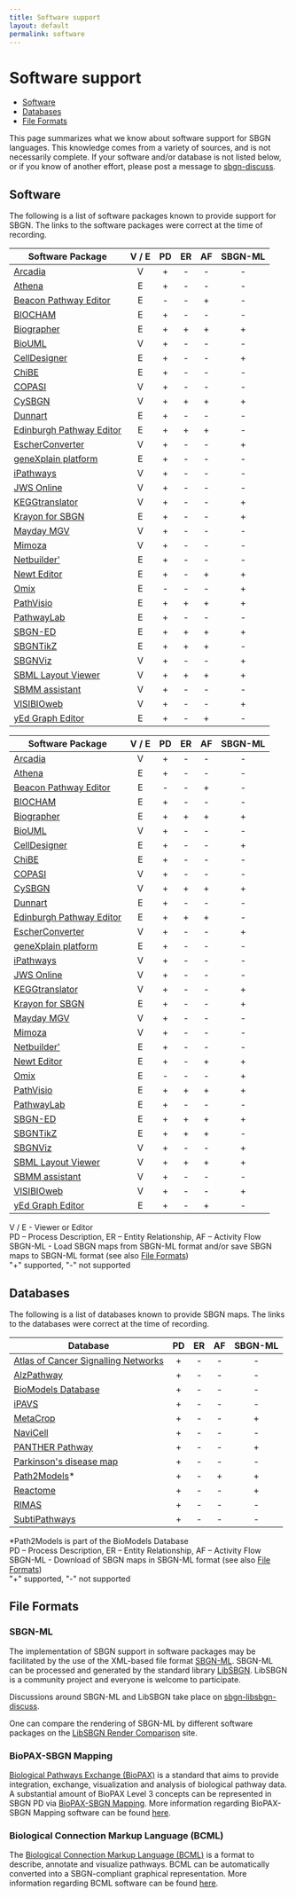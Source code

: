 ```yaml
---
title: Software support
layout: default
permalink: software
---
```


# Software support

*  [Software](#software)
*  [Databases](#databases)
*  [File Formats](#file-formats)

This page summarizes what we know about software support for SBGN languages. This knowledge comes from a variety of sources, and is not necessarily complete. If your software and/or database is not listed below, or if you know of another effort, please post a message to [sbgn-discuss](mailto:sbgn-discuss@googlegroups.com).

## Software

The following is a list of software packages known to provide support for SBGN. The links to the software packages were correct at the time of recording.

| Software Package                                                                 | V / E | PD  | ER  | AF  | SBGN-ML |
| -------------------------------------------------------------------------------- | :---: | :-: | :-: | :-: | :-----: |
| [Arcadia](http://arcadiapathways.sourceforge.net/)                               | V     | +   | -   | -   | -       |
| [Athena](http://www.codeplex.com/athena/)                                        | E     | +   | -   | -   | -       |
| [Beacon Pathway Editor](http://bioinformatics.cs.vt.edu/beacon/)                 | E     | -   | -   | +   | -       |
| [BIOCHAM](http://contraintes.inria.fr/BIOCHAM/)                                  | E     | +   | -   | -   | -       |
| [Biographer](http://biographer.biologie.hu-berlin.de/)                           | E     | +   | +   | +   | +       |
| [BioUML](http://www.biouml.org/)                                                 | V     | +   | -   | -   | -       |
| [CellDesigner](http://www.celldesigner.org/)                                     | E     | +   | -   | -   | +       |
| [ChiBE](https://code.google.com/archive/p/chibe/)                                | E     | +   | -   | -   | -       |
| [COPASI](http://copasi.org/)                                                     | V     | +   | -   | -   | -       |
| [CySBGN](http://www.ebi.ac.uk/saezrodriguez/cno/cysbgn/)                         | V     | +   | +   | +   | +       |
| [Dunnart](http://www.dunnart.org/)                                               | E     | +   | -   | -   | -       |
| [Edinburgh Pathway Editor](http://epe.sourceforge.net/)                          | E     | +   | +   | +   | -       |
| [EscherConverter](https://escher.readthedocs.org/en/latest/escherconverter.html) | V     | +   | -   | -   | +       |
| [geneXplain platform](http://genexplain.com/genexplain-platform-1)               | E     | +   | -   | -   | -       |
| [iPathways](http://www.ipathways.org/)                                           | V     | +   | -   | -   | -       |
| [JWS Online](http://jjj.bio.vu.nl/)                                              | V     | +   | -   | -   | -       |
| [KEGGtranslator](http://www.cogsys.cs.uni-tuebingen.de/software/KEGGtranslator/) | V     | +   | -   | -   | +       |
| [Krayon for SBGN](https://github.com/wiese42/krayon4sbgn)                        | E     | +   | -   | -   | +       |
| [Mayday MGV](http://it.inf.uni-tuebingen.de/?page_id=248)                        | V     | +   | -   | -   | -       |
| [Mimoza](http://mimoza.bordeaux.inria.fr/)                                       | V     | +   | -   | -   | -       |
| [Netbuilder'](http://sourceforge.net/projects/apostrophe/)                       | E     | +   | -   | -   | -       |
| [Newt Editor](http://newteditor.org/)                                            | E     | +   | -   | +   | +       |
| [Omix](http://www.omix-visualization.com/)                                       | E     | -   | -   | -   | +       |
| [PathVisio](http://www.pathvisio.org/plugin/sbgn-plugin/)                        | E     | +   | +   | +   | +       |
| [PathwayLab](http://www.innetics.com/)                                           | E     | +   | -   | -   | -       |
| [SBGN-ED](http://www.sbgn-ed.org/)                                               | E     | +   | +   | +   | +       |
| [SBGNTikZ](https://github.com/Adrienrougny/sbgntikz)                             | E     | +   | +   | +   | -       |
| [SBGNViz](http://www.cs.bilkent.edu.tr/~ivis/SBGNViz.js/)                        | V     | +   | -   | -   | +       |
| [SBML Layout Viewer](http://sysbioapps.dyndns.org/Layout/)                       | V     | +   | +   | +   | +       |
| [SBMM assistant](http://www.sbmm.uma.es/SPA/)                                    | V     | +   | -   | -   | -       |
| [VISIBIOweb](http://bcbi.bilkent.edu.tr/pvs.html)                                | V     | +   | -   | -   | +       |
| [yEd Graph Editor](https://www.yworks.com/products/yed)                          | E     | +   | -   | +   | -       |


<table>
<thead>
<tr>
<th>Software Package</th>
<th style="text-align:center">V / E</th>
<th style="text-align:center">PD</th>
<th style="text-align:center">ER</th>
<th style="text-align:center">AF</th>
<th style="text-align:center">SBGN-ML</th>
</tr>
</thead>
<tbody>
<tr>
<td><a href="http://arcadiapathways.sourceforge.net/">Arcadia</a></td>
<td style="text-align:center">V</td>
<td style="text-align:center">+</td>
<td style="text-align:center">-</td>
<td style="text-align:center">-</td>
<td style="text-align:center">-</td>
</tr>
<tr>
<td><a href="http://www.codeplex.com/athena/">Athena</a></td>
<td style="text-align:center">E</td>
<td style="text-align:center">+</td>
<td style="text-align:center">-</td>
<td style="text-align:center">-</td>
<td style="text-align:center">-</td>
</tr>
<tr>
<td><a href="http://bioinformatics.cs.vt.edu/beacon/">Beacon Pathway Editor</a></td>
<td style="text-align:center">E</td>
<td style="text-align:center">-</td>
<td style="text-align:center">-</td>
<td style="text-align:center">+</td>
<td style="text-align:center">-</td>
</tr>
<tr>
<td><a href="http://contraintes.inria.fr/BIOCHAM/">BIOCHAM</a></td>
<td style="text-align:center">E</td>
<td style="text-align:center">+</td>
<td style="text-align:center">-</td>
<td style="text-align:center">-</td>
<td style="text-align:center">-</td>
</tr>
<tr>
<td><a href="http://biographer.biologie.hu-berlin.de/">Biographer</a></td>
<td style="text-align:center">E</td>
<td style="text-align:center">+</td>
<td style="text-align:center">+</td>
<td style="text-align:center">+</td>
<td style="text-align:center">+</td>
</tr>
<tr>
<td><a href="http://www.biouml.org/">BioUML</a></td>
<td style="text-align:center">V</td>
<td style="text-align:center">+</td>
<td style="text-align:center">-</td>
<td style="text-align:center">-</td>
<td style="text-align:center">-</td>
</tr>
<tr>
<td><a href="http://www.celldesigner.org/">CellDesigner</a></td>
<td style="text-align:center">E</td>
<td style="text-align:center">+</td>
<td style="text-align:center">-</td>
<td style="text-align:center">-</td>
<td style="text-align:center">+</td>
</tr>
<tr>
<td><a href="https://code.google.com/archive/p/chibe/">ChiBE</a></td>
<td style="text-align:center">E</td>
<td style="text-align:center">+</td>
<td style="text-align:center">-</td>
<td style="text-align:center">-</td>
<td style="text-align:center">-</td>
</tr>
<tr>
<td><a href="http://copasi.org/">COPASI</a></td>
<td style="text-align:center">V</td>
<td style="text-align:center">+</td>
<td style="text-align:center">-</td>
<td style="text-align:center">-</td>
<td style="text-align:center">-</td>
</tr>
<tr>
<td><a href="http://www.ebi.ac.uk/saezrodriguez/cno/cysbgn/">CySBGN</a></td>
<td style="text-align:center">V</td>
<td style="text-align:center">+</td>
<td style="text-align:center">+</td>
<td style="text-align:center">+</td>
<td style="text-align:center">+</td>
</tr>
<tr>
<td><a href="http://www.dunnart.org/">Dunnart</a></td>
<td style="text-align:center">E</td>
<td style="text-align:center">+</td>
<td style="text-align:center">-</td>
<td style="text-align:center">-</td>
<td style="text-align:center">-</td>
</tr>
<tr>
<td><a href="http://epe.sourceforge.net/">Edinburgh Pathway Editor</a></td>
<td style="text-align:center">E</td>
<td style="text-align:center">+</td>
<td style="text-align:center">+</td>
<td style="text-align:center">+</td>
<td style="text-align:center">-</td>
</tr>
<tr>
<td><a href="https://escher.readthedocs.org/en/latest/escherconverter.html">EscherConverter</a></td>
<td style="text-align:center">V</td>
<td style="text-align:center">+</td>
<td style="text-align:center">-</td>
<td style="text-align:center">-</td>
<td style="text-align:center">+</td>
</tr>
<tr>
<td><a href="http://genexplain.com/genexplain-platform-1">geneXplain platform</a></td>
<td style="text-align:center">E</td>
<td style="text-align:center">+</td>
<td style="text-align:center">-</td>
<td style="text-align:center">-</td>
<td style="text-align:center">-</td>
</tr>
<tr>
<td><a href="http://www.ipathways.org/">iPathways</a></td>
<td style="text-align:center">V</td>
<td style="text-align:center">+</td>
<td style="text-align:center">-</td>
<td style="text-align:center">-</td>
<td style="text-align:center">-</td>
</tr>
<tr>
<td><a href="http://jjj.bio.vu.nl/">JWS Online</a></td>
<td style="text-align:center">V</td>
<td style="text-align:center">+</td>
<td style="text-align:center">-</td>
<td style="text-align:center">-</td>
<td style="text-align:center">-</td>
</tr>
<tr>
<td><a href="http://www.cogsys.cs.uni-tuebingen.de/software/KEGGtranslator/">KEGGtranslator</a></td>
<td style="text-align:center">V</td>
<td style="text-align:center">+</td>
<td style="text-align:center">-</td>
<td style="text-align:center">-</td>
<td style="text-align:center">+</td>
</tr>
<tr>
<td><a href="https://github.com/wiese42/krayon4sbgn">Krayon for SBGN</a></td>
<td style="text-align:center">E</td>
<td style="text-align:center">+</td>
<td style="text-align:center">-</td>
<td style="text-align:center">-</td>
<td style="text-align:center">+</td>
</tr>
<tr>
<td><a href="http://it.inf.uni-tuebingen.de/?page_id=248">Mayday MGV</a></td>
<td style="text-align:center">V</td>
<td style="text-align:center">+</td>
<td style="text-align:center">-</td>
<td style="text-align:center">-</td>
<td style="text-align:center">-</td>
</tr>
<tr>
<td><a href="http://mimoza.bordeaux.inria.fr/">Mimoza</a></td>
<td style="text-align:center">V</td>
<td style="text-align:center">+</td>
<td style="text-align:center">-</td>
<td style="text-align:center">-</td>
<td style="text-align:center">-</td>
</tr>
<tr>
<td><a href="http://sourceforge.net/projects/apostrophe/">Netbuilder&#39;</a></td>
<td style="text-align:center">E</td>
<td style="text-align:center">+</td>
<td style="text-align:center">-</td>
<td style="text-align:center">-</td>
<td style="text-align:center">-</td>
</tr>
<tr>
<td><a href="http://newteditor.org/">Newt Editor</a></td>
<td style="text-align:center">E</td>
<td style="text-align:center">+</td>
<td style="text-align:center">-</td>
<td style="text-align:center">+</td>
<td style="text-align:center">+</td>
</tr>
<tr>
<td><a href="http://www.omix-visualization.com/">Omix</a></td>
<td style="text-align:center">E</td>
<td style="text-align:center">-</td>
<td style="text-align:center">-</td>
<td style="text-align:center">-</td>
<td style="text-align:center">+</td>
</tr>
<tr>
<td><a href="http://www.pathvisio.org/plugin/sbgn-plugin/">PathVisio</a></td>
<td style="text-align:center">E</td>
<td style="text-align:center">+</td>
<td style="text-align:center">+</td>
<td style="text-align:center">+</td>
<td style="text-align:center">+</td>
</tr>
<tr>
<td><a href="http://www.innetics.com/">PathwayLab</a></td>
<td style="text-align:center">E</td>
<td style="text-align:center">+</td>
<td style="text-align:center">-</td>
<td style="text-align:center">-</td>
<td style="text-align:center">-</td>
</tr>
<tr>
<td><a href="http://www.sbgn-ed.org/">SBGN-ED</a></td>
<td style="text-align:center">E</td>
<td style="text-align:center">+</td>
<td style="text-align:center">+</td>
<td style="text-align:center">+</td>
<td style="text-align:center">+</td>
</tr>
<tr>
<td><a href="https://github.com/Adrienrougny/sbgntikz">SBGNTikZ</a></td>
<td style="text-align:center">E</td>
<td style="text-align:center">+</td>
<td style="text-align:center">+</td>
<td style="text-align:center">+</td>
<td style="text-align:center">-</td>
</tr>
<tr>
<td><a href="http://www.cs.bilkent.edu.tr/~ivis/SBGNViz.js/">SBGNViz</a></td>
<td style="text-align:center">V</td>
<td style="text-align:center">+</td>
<td style="text-align:center">-</td>
<td style="text-align:center">-</td>
<td style="text-align:center">+</td>
</tr>
<tr>
<td><a href="http://sysbioapps.dyndns.org/Layout/">SBML Layout Viewer</a></td>
<td style="text-align:center">V</td>
<td style="text-align:center">+</td>
<td style="text-align:center">+</td>
<td style="text-align:center">+</td>
<td style="text-align:center">+</td>
</tr>
<tr>
<td><a href="http://www.sbmm.uma.es/SPA/">SBMM assistant</a></td>
<td style="text-align:center">V</td>
<td style="text-align:center">+</td>
<td style="text-align:center">-</td>
<td style="text-align:center">-</td>
<td style="text-align:center">-</td>
</tr>
<tr>
<td><a href="http://bcbi.bilkent.edu.tr/pvs.html">VISIBIOweb</a></td>
<td style="text-align:center">V</td>
<td style="text-align:center">+</td>
<td style="text-align:center">-</td>
<td style="text-align:center">-</td>
<td style="text-align:center">+</td>
</tr>
<tr>
<td><a href="https://www.yworks.com/products/yed">yEd Graph Editor</a></td>
<td style="text-align:center">E</td>
<td style="text-align:center">+</td>
<td style="text-align:center">-</td>
<td style="text-align:center">+</td>
<td style="text-align:center">-</td>
</tr>
</tbody>
</table>



V / E - Viewer or Editor  
PD – Process Description, ER – Entity Relationship, AF – Activity Flow  
SBGN-ML - Load SBGN maps from SBGN-ML format and/or save SBGN maps to SBGN-ML format (see also [File Formats](#file-formats))  
"+" supported, "-" not supported

## Databases

The following is a list of databases known to provide SBGN maps. The links to the databases were correct at the time of recording.

| Database                                                                          | PD   | ER   | AF   | SBGN-ML   |
| --------------------------------------------------------------------------------- | :--: | :--: | :--: | :-------: |
| [Atlas of Cancer Signalling Networks](https://acsn.curie.fr/)                     | +    | -    | -    | -         |
| [AlzPathway](http://www.alzpathway.org/)                                          | +    | -    | -    | -         |
| [BioModels Database](http://www.ebi.ac.uk/biomodels/)                             | +    | -    | -    | -         |
| [iPAVS](http://ipavs.cidms.org/)                                                  | +    | -    | -    | -         |
| [MetaCrop](http://metacrop.ipk-gatersleben.de/)                                   | +    | -    | -    | +         |
| [NaviCell](https://navicell.curie.fr/)                                            | +    | -    | -    | -         |
| [PANTHER Pathway](http://www.pantherdb.org/pathway/)                              | +    | -    | -    | +         |
| [Parkinson's disease map](http://pdmap.uni.lu/)                                   | +    | -    | -    | -         |
| [Path2Models](https://www.ebi.ac.uk/biomodels-main/path2models)*                  | +    | -    | +    | +         |
| [Reactome](http://www.reactome.org)                                               | +    | -    | -    | +         |
| [RIMAS](http://rimas.ipk-gatersleben.de)                                          | +    | -    | -    | -         |
| [SubtiPathways](http://subtiwiki.uni-goettingen.de/apps/pathway.php?pathway=11)   | +    | -    | -    | -         |

*Path2Models is part of the BioModels Database  
PD – Process Description, ER – Entity Relationship, AF – Activity Flow  
SBGN-ML - Download of SBGN maps in SBGN-ML format (see also [File Formats](#file-formats))  
"+" supported, "-" not supported

## File Formats

### SBGN-ML

The implementation of SBGN support in software packages may be facilitated by the use of the XML-based file format [SBGN-ML](http://www.sbgn.org/LibSBGN/Exchange_Format). SBGN-ML can be processed and generated by the standard library [LibSBGN](http://www.sbgn.org/LibSBGN). LibSBGN is a community project and everyone is welcome to participate.

Discussions around SBGN-ML and LibSBGN take place on [sbgn-libsbgn-discuss](https://lists.sourceforge.net/lists/listinfo/sbgn-libsbgn).

One can compare the rendering of SBGN-ML by different software packages on the [LibSBGN Render Comparison](http://libsbgn.sourceforge.net/render_comparison/) site.

### BioPAX-SBGN Mapping

[Biological Pathways Exchange (BioPAX)](https://biopax.github.io/) is a standard that aims to provide integration, exchange, visualization and analysis of biological pathway data. A substantial amount of BioPAX Level 3 concepts can be represented in SBGN PD via [BioPAX-SBGN Mapping](http://www.biopax.org/mediawiki/index.php/BioPAX-SBGN_Mapping). More information regarding BioPAX-SBGN Mapping software can be found [here](https://biopax.github.io/Paxtools/4.3.1/sbgn-converter/index.html).  
   
### Biological Connection Markup Language (BCML)

The [Biological Connection Markup Language (BCML)](http://bioinformatics.oxfordjournals.org/content/27/15/2127) is a format to describe, annotate and visualize pathways. BCML can be automatically converted into a SBGN-compliant graphical representation. More information regarding BCML software can be found [here](https://github.com/dc-atlas/bcml).
